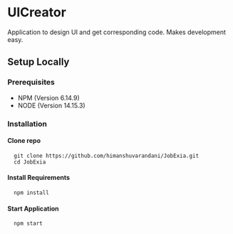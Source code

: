 # UICreator
Application to design UI and get corresponding code. Makes development easy.

## Setup Locally

### Prerequisites
 - NPM (Version 6.14.9)
 - NODE (Version 14.15.3)

### Installation
  #### Clone repo
      git clone https://github.com/himanshuvarandani/JobExia.git
      cd JobExia
  #### Install Requirements
      npm install
  #### Start Application
      npm start
